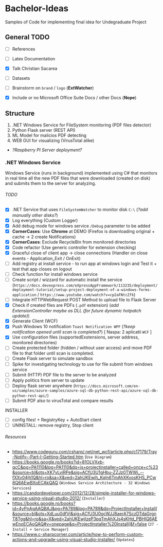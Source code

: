 # Bachelor-Ideas
Samples of Code for implementing final idea for Undegraduate Project

## General TODO
- [ ] References
- [ ] Latex Documentation
- [x] Talk Christian Sacarea 
- [ ] Datasets
- [ ] Brainstorm on `brand` / `logo` (**ExtWatcher**)
- [x] Include or no Microsoft Office Suite Docs / other Docs (**Nope**)


## Structure
1. .NET Windows Service for FileSystem monitoring (PDF files detector)
2. Python Flask server (REST API)
3. ML Model for malicios PDF detecting
4. WEB GUI for visualizing (VirusTotal alike)
* *?Raspberry PI Server deployment?*


### .NET Windows Service
Windows Service (runs in background) implemented using C# that monitors in real time all the new PDF files that were downloaded (created on disk) and submits them to the server for analyzing.

###### TODO
- [x] .NET Service that uses `FileSystemWatcher` to monitor disk `C:\` (*?add manually other disks?*)
- [x] Log everything (Custom Logger)
- [x] Add debug mode for windows service `/Debug` parameter to be added
- [x] **CornerCases**: Use **Chrome** at DEMO (Firefox is downloading original + cache -> 2 create Notifications)
- [x] **CornerCases**: Exclude RecycleBin from monitored directories
- [x] Code refactor (Use generic controller for extension checking)
- [x] Graceful close of client app -> close connections (Handler on close events - Application_Exit / OnExit)
- [ ] Add registry at install service - to run app at windows login and Test it + test that app closes on logout
- [ ] Check function for install windows service
- [ ] Create script / wizzard for automatic install the service (`https://docs.devexpress.com/eXpressAppFramework/113235/deployment/deployment-tutorial/setup-project-deployment-of-a-windows-forms-application` / `https://www.youtube.com/watch?v=cp2aFNtcZfk`)
- [ ] Integrate HTTPWebRequest POST Method to upload file to Flask Server
- [x] Check if created files are PDFs (`.pdf` extension) (*add ExtensionController maybe as DLL (for future dynamic hotpatch update)*)
- [x] Generate Client (WCF)
- [x] Push Windows 10 notification `Toast Notification WPF` (*?keep notification opened until scan is completed?*) [ Naspa: 2 aplicatii `WCF` ]
- [x] Use configuration files (supportedExstensions, server address, monitored directories)
- [ ] Create protected folder (hidden / without user access) and move PDF file to that folder until scan is completed.
- [ ] Create Flask server to simulate sandbox 
- [ ] Spike for investigating technology to use for file submit from windows service
- [ ] Submit (HTTP) PDF file to the server to be analyzed 
- [ ] Apply politics from server to update 
- [ ] Deploy flask server anywhere (`https://docs.microsoft.com/en-us/samples/azure-samples/azure-sql-db-python-rest-api/azure-sql-db-python-rest-api/`)
- [ ] Submit PDF also to virusTotal and compare results

INSTALLER
- [ ] config files! + RegistryKey + AutoStart client
- [ ] UNINSTALL: remove registry, Stop client

###### Resources
- https://www.codeguru.com/csharp/.net/net_wcf/article.php/c17179/Tray-Notify--Part-I-Getting-Started.htm (`Use Diagram`)
- https://books.google.ro/books?id=81OLVXxb-qcC&pg=PA1110&lpg=PA1110&dq=is+projectinstaller+called+once+c%23&source=bl&ots=XK7yLviRPe&sig=ACfU3U1gHbu-ZZJz0TWWi_--fXXv04jh1Q&hl=ro&sa=X&ved=2ahUKEwih_Kqln6TmAhXKvosKHS_PCw8Q6AEwBXoECAkQAQ  (`Windows Service Architecture - 32 Windows Services`)
- https://candordeveloper.com/2012/12/28/simple-installer-for-windows-service-using-visual-studio-2012/ (`Installer`)
- https://books.google.ro/books?id=4yPnAgAAQBAJ&pg=PA789&lpg=PA789&dq=ProjectInstaller+Install(&source=bl&ots=XdLuu0dfVj&sig=ACfU3U0qcWJJ8aerA7SczDTdaGrgnT8Tgg&hl=ro&sa=X&ved=2ahUKEwjIzeP3pqTmAhXJs4sKHd_PBHIQ6AEwEnoECAoQAQ#v=onepage&q=ProjectInstaller%20Install(&f=false (`27 - Install + Service Manager`)
- https://www.c-sharpcorner.com/article/how-to-perform-custom-actions-and-upgrade-using-visual-studio-installer/ (`Updates`)